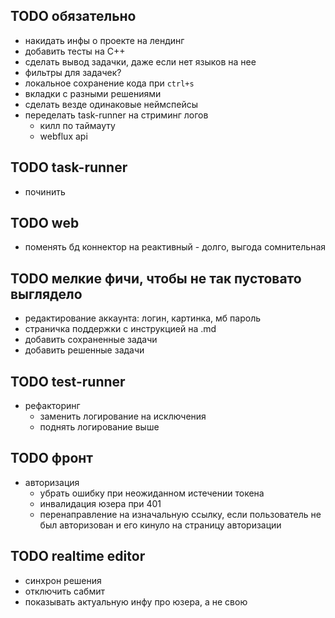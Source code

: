## TODO обязательно

- накидать инфы о проекте на лендинг
- добавить тесты на C++
- сделать вывод задачки, даже если нет языков на нее
- фильтры для задачек?
- локальное сохранение кода при `ctrl+s`
- вкладки с разными решениями
- сделать везде одинаковые неймспейсы
- переделать task-runner на стриминг логов
    - килл по таймауту
    - webflux api

## TODO task-runner

- починить

## TODO web

- поменять бд коннектор на реактивный - долго, выгода сомнительная

## TODO мелкие фичи, чтобы не так пустовато выглядело

- редактирование аккаунта: логин, картинка, мб пароль
- страничка поддержки с инструкцией на .md
- добавить сохраненные задачи
- добавить решенные задачи

## TODO test-runner

- рефакторинг
    - заменить логирование на исключения
    - поднять логирование выше

## TODO фронт

- авторизация
    - убрать ошибку при неожиданном истечении токена
    - инвалидация юзера при 401
    - перенаправление на изначальную ссылку, если пользователь не был авторизован и его кинуло на страницу авторизации

## TODO realtime editor

- синхрон решения
- отключить сабмит
- показывать актуальную инфу про юзера, а не свою